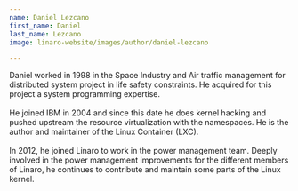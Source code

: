 ```yaml
---
name: Daniel Lezcano
first_name: Daniel
last_name: Lezcano
image: linaro-website/images/author/daniel-lezcano

---
```


Daniel worked in 1998 in the Space Industry and Air traffic management for distributed system project in life safety constraints. He acquired for this project a system programming expertise. <br /> <br /> He joined IBM in 2004 and since this date he does kernel hacking and pushed upstream the resource virtualization with the namespaces. He is the author and maintainer of the Linux Container (LXC).<br /> <br /> In 2012, he joined Linaro to work in the power management team. Deeply involved in the power management improvements for the different members of Linaro, he continues to contribute and maintain some parts of the Linux kernel.
